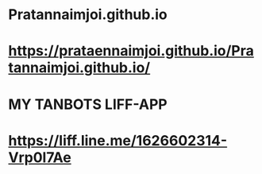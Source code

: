 # Pratannaimjoi.github.io

# https://prataennaimjoi.github.io/Pratannaimjoi.github.io/

# MY TANBOTS LIFF-APP
 
# https://liff.line.me/1626602314-Vrp0l7Ae
